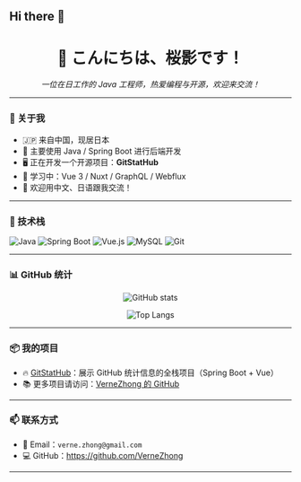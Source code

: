 ## Hi there 👋

<h1 align="center">🌸 こんにちは、桜影です！</h1>
<p align="center">
  <em>一位在日工作的 Java 工程师，热爱编程与开源，欢迎来交流！</em>
</p>

---

### 🚀 关于我

- 🇯🇵 来自中国，现居日本
- 💼 主要使用 Java / Spring Boot 进行后端开发
- 🖥️ 正在开发一个开源项目：**GitStatHub**
- 🌱 学习中：Vue 3 / Nuxt / GraphQL / Webflux
- 💬 欢迎用中文、日语跟我交流！

---

### 🧰 技术栈

![Java](https://img.shields.io/badge/Java-ED8B00?style=flat&logo=openjdk&logoColor=white)
![Spring Boot](https://img.shields.io/badge/Spring_Boot-6DB33F?style=flat&logo=spring-boot&logoColor=white)
![Vue.js](https://img.shields.io/badge/Vue.js-35495E?style=flat&logo=vue.js)
![MySQL](https://img.shields.io/badge/MySQL-4479A1?style=flat&logo=mysql&logoColor=white)
![Git](https://img.shields.io/badge/Git-F05032?style=flat&logo=git&logoColor=white)

---

### 📊 GitHub 统计

<p align="center">
  <img src="https://github-readme-stats.vercel.app/api?username=VerneZhong&count_private=true&show_icons=true&theme=tokyonight" alt="GitHub stats" />
</p>

<p align="center">
  <img src="https://github-readme-stats.vercel.app/api/top-langs/?username=VerneZhong&layout=compact&theme=tokyonight" alt="Top Langs" />
</p>

---

### 📦 我的项目

- 🔥 [GitStatHub](https://github.com/VerneZhong/gitstathub-api)：展示 GitHub 统计信息的全栈项目（Spring Boot + Vue）
- 📚 更多项目请访问：[VerneZhong 的 GitHub](https://github.com/VerneZhong)

---

### 📫 联系方式

- 📮 Email：`verne.zhong@gmail.com`
- 💻 GitHub：https://github.com/VerneZhong

---
